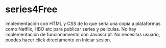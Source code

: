 # series4Free
Implementación con HTML y CSS de lo que sería una copia a plataformas como Netflix, HBO etc para publicar series y peliculas.
No hay implementación de funcionamiento con Javascript. 
No necesitas usuario, puedes hacer click directamente en Iniciar sesión.
